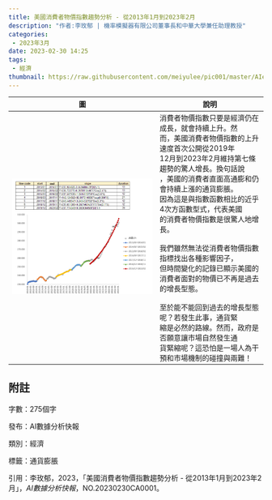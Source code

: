 ```yaml
---
title: 美國消費者物價指數趨勢分析 - 從2013年1月到2023年2月
description: "作者:李玫郁 | 機率模擬器有限公司董事長和中華大學兼任助理教授"
categories:
 - 2023年3月
date: 2023-02-30 14:25
tags: 
 - 經濟
thumbnail: https://raw.githubusercontent.com/meiyulee/pic001/master/AIecon/usbankcredit20230712weekk.jpg
---
```


| 圖 | 說明 |
| --- | --- |
| ![](https://raw.githubusercontent.com/meiyulee/pic001/master/econ/uscpi_nonlinear12_20230403.png) | 消費者物價指數只要是經濟仍在成長，就會持續上升。然<br>而，美國消費者物價指數的上升速度首次公開從2019年<br>12月到2023年2月維持第七條趨勢的驚人增長。換句話說<br>，美國的消費者直面高通膨和仍會持續上漲的通貨膨脹。<br>因為這是與指數函數相比的近乎4次方函數型式，代表美國<br>的消費者物價指數是很驚人地增長。<br><br>我們雖然無法從消費者物價指數指標找出各種影響因子，<br>但時間變化的記錄已顯示美國的消費者面對的物價已不再是過去的增長型態。<br><br>至於能不能回到過去的增長型態呢？若發生此事，通貨緊<br>縮是必然的路線。然而，政府是否願意讓市場自然發生通<br>貨緊縮呢？這恐怕是一場人為干預和市場機制的碰撞與兩難！|

## 附註

字數：275個字

發布：AI數據分析快報

類別：經濟

標籤：通貨膨脹

引用：李玫郁，2023，「美國消費者物價指數趨勢分析 - 從2013年1月到2023年2月」，*AI數據分析快報*，NO.20230230CA0001。
